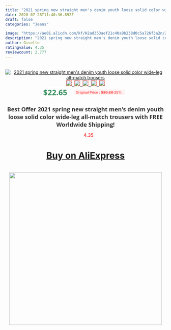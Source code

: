 ```yaml
---
title: "2021 spring new straight men's denim youth loose solid color wide-leg all-match trousers"
date: 2020-07-28T11:40:36.892Z
draft: false
categories: "Jeans"

image: "https://ae01.alicdn.com/kf/H2ad353aef21c40a9b238d0c5a726f3a2n/2021-spring-new-straight-men-s-denim-youth-loose-solid-color-wide-leg-all-match-trousers.jpg"
description: "2021 spring new straight men's denim youth loose solid color wide-leg all-match trousers"
author: Giselle
ratingvalue: 4.35
reviewcount: 2.777
---
```

<br>
<div style="text-align: center;">
<a href="https://s.click.aliexpress.com/e/_AX6igz" target="_blank" rel="nofollow noopener noreferrer"><img alt="2021 spring new straight men's denim youth loose solid color wide-leg all-match trousers" class="magnifier-image" src="https://ae01.alicdn.com/kf/H2ad353aef21c40a9b238d0c5a726f3a2n/2021-spring-new-straight-men-s-denim-youth-loose-solid-color-wide-leg-all-match-trousers.jpg_640x640.jpg">
<br>
<img style="border:1px solid salmon" src="https://ae01.alicdn.com/kf/H2ad353aef21c40a9b238d0c5a726f3a2n/2021-spring-new-straight-men-s-denim-youth-loose-solid-color-wide-leg-all-match-trousers.jpg_120x120.jpg">&nbsp;&nbsp;<img style="border:1px solid salmon" src="https://ae01.alicdn.com/kf/Hacf4bfd04ff34c99a1509bf9608a20f97/2021-spring-new-straight-men-s-denim-youth-loose-solid-color-wide-leg-all-match-trousers.jpg_120x120.jpg">&nbsp;&nbsp;<img style="border:1px solid salmon" src="https://ae01.alicdn.com/kf/H925951dccafe4b5a8f0702f5472ce28e4/2021-spring-new-straight-men-s-denim-youth-loose-solid-color-wide-leg-all-match-trousers.jpg_120x120.jpg">&nbsp;&nbsp;<img style="border:1px solid salmon" src="https://ae01.alicdn.com/kf/H29c1ef4a26a842af93a15fe236041183x/2021-spring-new-straight-men-s-denim-youth-loose-solid-color-wide-leg-all-match-trousers.jpg_120x120.jpg">&nbsp;&nbsp;<img style="border:1px solid salmon" src="https://ae01.alicdn.com/kf/Hfb336b340cea4639894e0dbb986af128I/2021-spring-new-straight-men-s-denim-youth-loose-solid-color-wide-leg-all-match-trousers.jpg_120x120.jpg"></a></div><br0>
<div style="text-align: center;"><span style="background-color: white; border: 0px; box-sizing: border-box; color: seagreen; display: inline-block; font-family: &quot;open sans&quot; , &quot;arial&quot; , &quot;helvetica&quot; , sans-serif , &quot;heiti&quot;; font-size: 24px; font-stretch: inherit; font-weight: 700; line-height: inherit; margin: 0px 10px 0px 0px; padding: 0px; vertical-align: middle;">$22.65 </span>
<span style="background: rgb(255 , 241 , 241); border-radius: 3px; border: 0px; box-sizing: border-box; color: #ff4747; display: inline-block; font-family: inherit; font-size: 12px; font-stretch: inherit; font-style: inherit; font-variant: inherit; font-weight: 600; line-height: inherit; margin: 0px; padding: 2px 5px; transform: scale(0.9); vertical-align: middle;">Original Price : <b style="text-decoration: line-through;">$30.20 </b> 25%&nbsp;&nbsp;</span></div>
<h1 style="color: #333333; display: inline-block; font-family: &quot;open sans&quot; , &quot;arial&quot; , &quot;helvetica&quot; , sans-serif , &quot;heiti&quot;; font-size: 18px; font-stretch: inherit; font-weight: 700; text-align: center;">Best Offer 2021 spring new straight men's denim youth loose solid color wide-leg all-match trousers with FREE Worldwide Shipping!</h1>
<div style="color: #ff4747; text-align: center;">
<img src="https://4.bp.blogspot.com/-M0ZcTcb-5uY/XleCXlxnR4I/AAAAAAAAAEc/OrjgMkXV1oMQFaCRZj5HQwOCBcu3w1FegCPcBGAYYCw/s1600/star.png" style="height: 15px;">&nbsp;<b>4.35</b></div>
<div class="button_cont" align="center"><a class="buynow_a" href="https://s.click.aliexpress.com/e/_AX6igz" target="_blank" rel="nofollow noopener noreferrer"><H1>Buy on AliExpress</H1></a></div><br>
<div class="separator" style="clear: both; text-align: center;">
<img src="https://lh3.googleusercontent.com/-pTy5HemUv9M/XlePHvY0dAI/AAAAAAAAAE4/0nX5iRUoIWY8eMW9Dpxeirr157OZliDIgCLcBGAsYHQ/s1600/badge.gif" width="480">
</div>
